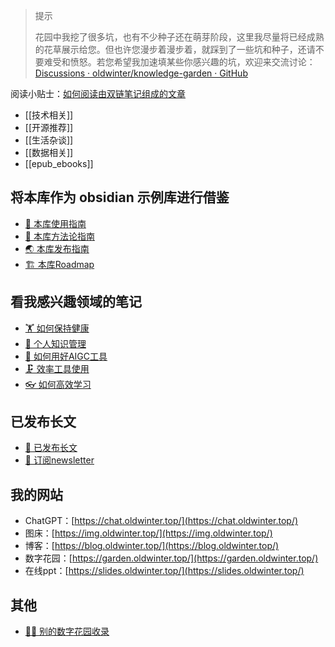 >   
> 提示
> 
> 花园中我挖了很多坑，也有不少种子还在萌芽阶段，这里我尽量将已经成熟的花草展示给您。但也许您漫步着漫步着，就踩到了一些坑和种子，还请不要难受和愤怒。若您希望我加速填某些你感兴趣的坑，欢迎来交流讨论：[Discussions · oldwinter/knowledge-garden · GitHub](https://github.com/oldwinter/knowledge-garden/discussions)

阅读小贴士：[如何阅读由双链笔记组成的文章](https://garden.oldwinter.top/%F0%9F%A7%B0-%E6%9C%AC%E5%BA%93%E6%8C%87%E5%8D%97/Tutorials/%E5%A6%82%E4%BD%95%E9%98%85%E8%AF%BB%E7%94%B1%E5%8F%8C%E9%93%BE%E7%AC%94%E8%AE%B0%E7%BB%84%E6%88%90%E7%9A%84%E6%96%87%E7%AB%A0)

- [[技术相关]]
- [[开源推荐]]
- [[生活杂谈]]
- [[数据相关]]
- [[epub_ebooks]]

  

## 将本库作为 obsidian 示例库进行借鉴[](https://garden.oldwinter.top/%F0%9F%8D%80-%E8%8A%B1%E5%9B%AD%E5%AF%BC%E8%A7%88/%F0%9F%8D%80-%E8%8A%B1%E5%9B%AD%E5%AF%BC%E8%A7%88#%E5%B0%86%E6%9C%AC%E5%BA%93%E4%BD%9C%E4%B8%BA-obsidian-%E7%A4%BA%E4%BE%8B%E5%BA%93%E8%BF%9B%E8%A1%8C%E5%80%9F%E9%89%B4)

- [🧰 本库使用指南](https://garden.oldwinter.top/%F0%9F%A7%B0-%E6%9C%AC%E5%BA%93%E6%8C%87%E5%8D%97/%F0%9F%A7%B0-%E6%9C%AC%E5%BA%93%E4%BD%BF%E7%94%A8%E6%8C%87%E5%8D%97)
- [🍫 本库方法论指南](https://garden.oldwinter.top/%F0%9F%A7%B0-%E6%9C%AC%E5%BA%93%E6%8C%87%E5%8D%97/%F0%9F%8D%AB-%E6%9C%AC%E5%BA%93%E6%96%B9%E6%B3%95%E8%AE%BA%E6%8C%87%E5%8D%97)
- [🌏 本库发布指南](https://garden.oldwinter.top/%F0%9F%A7%B0-%E6%9C%AC%E5%BA%93%E6%8C%87%E5%8D%97/%F0%9F%8C%8F-%E6%9C%AC%E5%BA%93%E5%8F%91%E5%B8%83%E6%8C%87%E5%8D%97)
- [🏗 本库Roadmap](https://garden.oldwinter.top/%F0%9F%A7%B0-%E6%9C%AC%E5%BA%93%E6%8C%87%E5%8D%97/%F0%9F%8F%97-%E6%9C%AC%E5%BA%93Roadmap)
 
## 看我感兴趣领域的笔记[](https://garden.oldwinter.top/%F0%9F%8D%80-%E8%8A%B1%E5%9B%AD%E5%AF%BC%E8%A7%88/%F0%9F%8D%80-%E8%8A%B1%E5%9B%AD%E5%AF%BC%E8%A7%88#%E7%9C%8B%E6%88%91%E6%84%9F%E5%85%B4%E8%B6%A3%E9%A2%86%E5%9F%9F%E7%9A%84%E7%AC%94%E8%AE%B0)

- [🏋 如何保持健康](https://garden.oldwinter.top/%F0%9F%8D%80-%E8%8A%B1%E5%9B%AD%E5%AF%BC%E8%A7%88/%F0%9F%8F%8B-%E5%A6%82%E4%BD%95%E4%BF%9D%E6%8C%81%E5%81%A5%E5%BA%B7)
- [🧀 个人知识管理](https://garden.oldwinter.top/%F0%9F%8D%80-%E8%8A%B1%E5%9B%AD%E5%AF%BC%E8%A7%88/%F0%9F%A7%80-%E4%B8%AA%E4%BA%BA%E7%9F%A5%E8%AF%86%E7%AE%A1%E7%90%86)
- [🤖 如何用好AIGC工具](https://garden.oldwinter.top/%F0%9F%8D%80-%E8%8A%B1%E5%9B%AD%E5%AF%BC%E8%A7%88/%F0%9F%A4%96-%E5%A6%82%E4%BD%95%E7%94%A8%E5%A5%BDAIGC%E5%B7%A5%E5%85%B7)
- [🗜 效率工具使用](https://garden.oldwinter.top/%F0%9F%8D%80-%E8%8A%B1%E5%9B%AD%E5%AF%BC%E8%A7%88/%F0%9F%97%9C-%E6%95%88%E7%8E%87%E5%B7%A5%E5%85%B7%E4%BD%BF%E7%94%A8)
- [👓 如何高效学习](https://garden.oldwinter.top/%F0%9F%8D%80-%E8%8A%B1%E5%9B%AD%E5%AF%BC%E8%A7%88/%F0%9F%91%93-%E5%A6%82%E4%BD%95%E9%AB%98%E6%95%88%E5%AD%A6%E4%B9%A0)
    


## 已发布长文[](https://garden.oldwinter.top/%F0%9F%8D%80-%E8%8A%B1%E5%9B%AD%E5%AF%BC%E8%A7%88/%F0%9F%8D%80-%E8%8A%B1%E5%9B%AD%E5%AF%BC%E8%A7%88#%E5%B7%B2%E5%8F%91%E5%B8%83%E9%95%BF%E6%96%87)

- [🏹 已发布长文](https://garden.oldwinter.top/%F0%9F%8D%80-%E8%8A%B1%E5%9B%AD%E5%AF%BC%E8%A7%88/%E5%85%B6%E4%BB%96/%F0%9F%8F%B9-%E5%B7%B2%E5%8F%91%E5%B8%83%E9%95%BF%E6%96%87)
- [📩 订阅newsletter](https://garden.oldwinter.top/%F0%9F%8D%80-%E8%8A%B1%E5%9B%AD%E5%AF%BC%E8%A7%88/%E5%85%B6%E4%BB%96/%F0%9F%93%A9-%E8%AE%A2%E9%98%85newsletter)


## 我的网站[](https://garden.oldwinter.top/%F0%9F%8D%80-%E8%8A%B1%E5%9B%AD%E5%AF%BC%E8%A7%88/%F0%9F%8D%80-%E8%8A%B1%E5%9B%AD%E5%AF%BC%E8%A7%88#%E6%88%91%E7%9A%84%E7%BD%91%E7%AB%99)

- ChatGPT：[https://chat.oldwinter.top/](https://chat.oldwinter.top/)
- 图床：[https://img.oldwinter.top/](https://img.oldwinter.top/)
- 博客：[https://blog.oldwinter.top/](https://blog.oldwinter.top/)
- 数字花园：[https://garden.oldwinter.top/](https://garden.oldwinter.top/)
- 在线ppt：[https://slides.oldwinter.top/](https://slides.oldwinter.top/)

## 其他[](https://garden.oldwinter.top/%F0%9F%8D%80-%E8%8A%B1%E5%9B%AD%E5%AF%BC%E8%A7%88/%F0%9F%8D%80-%E8%8A%B1%E5%9B%AD%E5%AF%BC%E8%A7%88#%E5%85%B6%E4%BB%96)

- [👬🏻 别的数字花园收录](https://garden.oldwinter.top/%F0%9F%8D%80-%E8%8A%B1%E5%9B%AD%E5%AF%BC%E8%A7%88/%E5%85%B6%E4%BB%96/%F0%9F%91%AC%F0%9F%8F%BB-%E5%88%AB%E7%9A%84%E6%95%B0%E5%AD%97%E8%8A%B1%E5%9B%AD%E6%94%B6%E5%BD%95)